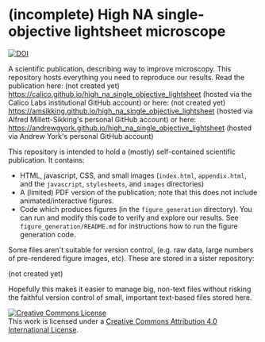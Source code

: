 # (incomplete) High NA single-objective lightsheet microscope

<a href="https://doi.org/"><img src="https://zenodo.org/badge/DOI/10.5281/zenodo.231328.svg" alt="DOI"></a>

A scientific publication, describing way to improve microscopy. This repository hosts everything you need to reproduce our results. Read the publication here: (not created yet)
https://calico.github.io/high_na_single_objective_lightsheet (hosted via the Calico Labs institutional GitHub account)
or here: (not created yet)
https://amsikking.github.io/high_na_single_objective_lightsheet (hosted via Alfred Millett-Sikking's personal GitHub account)
or here:
https://andrewgyork.github.io/high_na_single_objective_lightsheet (hosted via Andrew York's personal GitHub account)

This repository is intended to hold a (mostly) self-contained scientific publication. It contains:

* HTML, javascript, CSS, and small images (`index.html`, `appendix.html`, and the `javascript`, `stylesheets`, and `images` directories)
* A (limited) PDF version of the publication; note that this does not include animated/interactive figures.
* Code which produces figures (in the `figure_generation` directory). You can run and modify this code to verify and explore our results. See `figure_generation/README.md` for instructions how to run the figure generation code.

Some files aren't suitable for version control, (e.g. raw data, large numbers of pre-rendered figure images, etc). These are stored in a sister repository:

(not created yet)

Hopefully this makes it easier to manage big, non-text files without risking the faithful version control of small, important text-based files stored here.

<a rel="license" href="http://creativecommons.org/licenses/by/4.0/"><img alt="Creative Commons License" style="border-width:0" src="https://i.creativecommons.org/l/by/4.0/88x31.png" /></a><br />This work is licensed under a <a rel="license" href="http://creativecommons.org/licenses/by/4.0/">Creative Commons Attribution 4.0 International License</a>.
